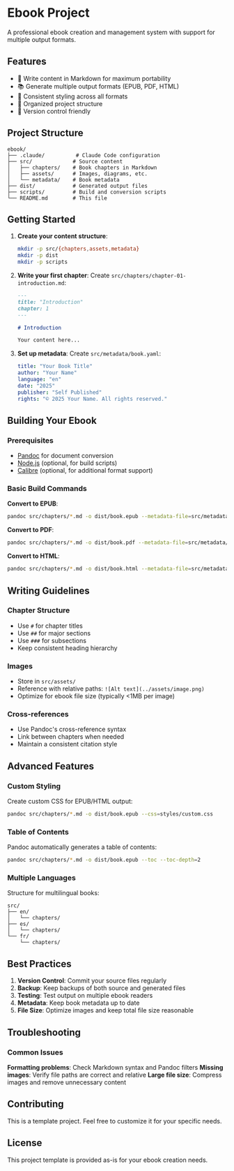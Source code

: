 # Ebook Project

A professional ebook creation and management system with support for multiple output formats.

## Features

- 📝 Write content in Markdown for maximum portability
- 📚 Generate multiple output formats (EPUB, PDF, HTML)
- 🎨 Consistent styling across all formats
- 📁 Organized project structure
- 🔄 Version control friendly

## Project Structure

```
ebook/
├── .claude/          # Claude Code configuration
├── src/             # Source content
│   ├── chapters/    # Book chapters in Markdown
│   ├── assets/      # Images, diagrams, etc.
│   └── metadata/    # Book metadata
├── dist/            # Generated output files
├── scripts/         # Build and conversion scripts
└── README.md        # This file
```

## Getting Started

1. **Create your content structure**:
   ```bash
   mkdir -p src/{chapters,assets,metadata}
   mkdir -p dist
   mkdir -p scripts
   ```

2. **Write your first chapter**:
   Create `src/chapters/chapter-01-introduction.md`:
   ```markdown
   ---
   title: "Introduction"
   chapter: 1
   ---
   
   # Introduction
   
   Your content here...
   ```

3. **Set up metadata**:
   Create `src/metadata/book.yaml`:
   ```yaml
   title: "Your Book Title"
   author: "Your Name"
   language: "en"
   date: "2025"
   publisher: "Self Published"
   rights: "© 2025 Your Name. All rights reserved."
   ```

## Building Your Ebook

### Prerequisites

- [Pandoc](https://pandoc.org/) for document conversion
- [Node.js](https://nodejs.org/) (optional, for build scripts)
- [Calibre](https://calibre-ebook.com/) (optional, for additional format support)

### Basic Build Commands

**Convert to EPUB**:
```bash
pandoc src/chapters/*.md -o dist/book.epub --metadata-file=src/metadata/book.yaml
```

**Convert to PDF**:
```bash
pandoc src/chapters/*.md -o dist/book.pdf --metadata-file=src/metadata/book.yaml
```

**Convert to HTML**:
```bash
pandoc src/chapters/*.md -o dist/book.html --metadata-file=src/metadata/book.yaml --standalone
```

## Writing Guidelines

### Chapter Structure
- Use `#` for chapter titles
- Use `##` for major sections
- Use `###` for subsections
- Keep consistent heading hierarchy

### Images
- Store in `src/assets/`
- Reference with relative paths: `![Alt text](../assets/image.png)`
- Optimize for ebook file size (typically <1MB per image)

### Cross-references
- Use Pandoc's cross-reference syntax
- Link between chapters when needed
- Maintain a consistent citation style

## Advanced Features

### Custom Styling
Create custom CSS for EPUB/HTML output:
```bash
pandoc src/chapters/*.md -o dist/book.epub --css=styles/custom.css
```

### Table of Contents
Pandoc automatically generates a table of contents:
```bash
pandoc src/chapters/*.md -o dist/book.epub --toc --toc-depth=2
```

### Multiple Languages
Structure for multilingual books:
```
src/
├── en/
│   └── chapters/
├── es/
│   └── chapters/
└── fr/
    └── chapters/
```

## Best Practices

1. **Version Control**: Commit your source files regularly
2. **Backup**: Keep backups of both source and generated files
3. **Testing**: Test output on multiple ebook readers
4. **Metadata**: Keep book metadata up to date
5. **File Size**: Optimize images and keep total file size reasonable

## Troubleshooting

### Common Issues

**Formatting problems**: Check Markdown syntax and Pandoc filters
**Missing images**: Verify file paths are correct and relative
**Large file size**: Compress images and remove unnecessary content

## Contributing

This is a template project. Feel free to customize it for your specific needs.

## License

This project template is provided as-is for your ebook creation needs.